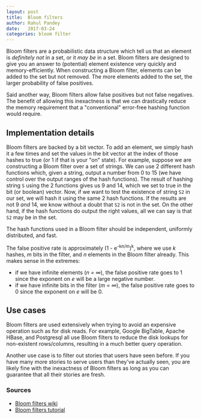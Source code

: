 ```yaml
---
layout: post
title:  Bloom filters
author: Rahul Pandey
date:   2017-03-24
categories: bloom filter
---
```


Bloom filters are a probabilistic data structure which tell us that an element is *definitely not* in a set, or it *may be* in a set. Bloom filters are designed to give you an answer to (potential) element existence very quickly and memory-efficiently. When constructing a Bloom filter, elements can be added to the set but not removed. The more elements added to the set, the larger probability of false positives. 

Said another way, Bloom filters allow false positives but not false negatives. The benefit of allowing this inexactness is that we can drastically reduce the memory requirement that a "conventional" error-free hashing function would require. 

## Implementation details

Bloom filters are backed by a bit vector. To add an element, we simply hash it a few times and set the values in the bit vector at the index of those hashes to true (or 1 if that is your "on" state). For example, suppose we are constructing a Bloom filter over a set of strings. We can use 2 different hash functions which, given a string, output a number from 0 to 15 (we have control over the output ranges of the hash functions). The result of hashing string `S` using the 2 functions gives us 9 and 14, which we set to true in the bit (or boolean) vector. Now, if we want to test the existence of string `S2` in our set, we will hash it using the same 2 hash functions. If the results are not 9 *and* 14, we know without a doubt that `S2` is not in the set. On the other hand, if the hash functions do output the right values, all we can say is that `S2` may be in the set. 

The hash functions used in a Bloom filter should be independent, uniformly distributed, and fast. 

The false positive rate is approximately (1 - e<sup>-kn/m</sup>)<sup>k</sup>, where we use *k* hashes, *m* bits in the filter, and *n* elements in the Bloom filter already. This makes sense in the extremes: 

- if we have infinite elements (*n = &infin;*), the false positive rate goes to 1 since the exponent on *e* will be a large negative number. 
- if we have infinite bits in the filter (*m = &infin;*), the false positive rate goes to 0 since the exponent on *e* will be 0. 

## Use cases

Bloom filters are used extensively when trying to avoid an expensive operation such as for disk reads. For example, Google BigTable, Apache HBase, and Postgresql all use Bloom filters to reduce the disk lookups for non-existent rows/columns, resulting in a much better query operation. 

Another use case is to filter out stories that users have seen before. If you have many more stories to serve users than they've actually seen, you are likely fine with the inexactness of Bloom filters as long as you can guarantee that all their stories are fresh. 

### Sources

- [Bloom filters wiki](https://en.wikipedia.org/wiki/Bloom_filter)
- [Bloom filters tutorial](https://llimllib.github.io/bloomfilter-tutorial/)

